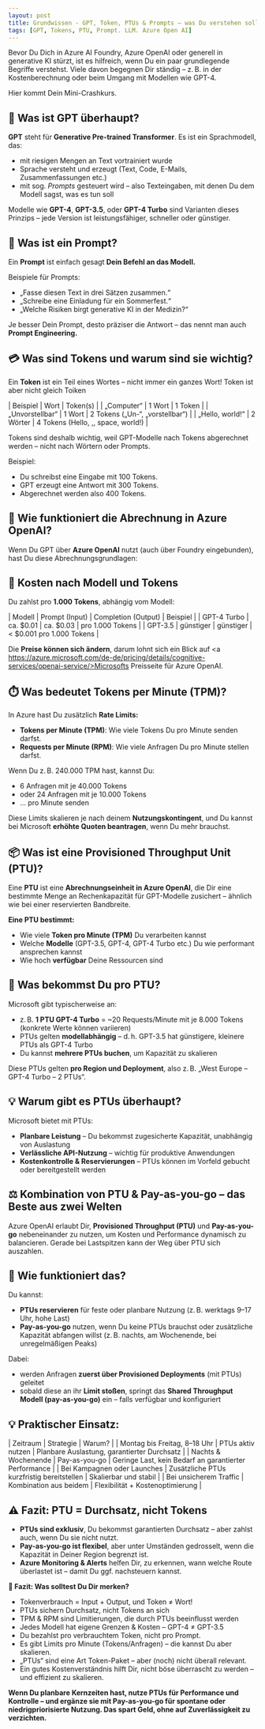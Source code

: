 ```yaml
---
layout: post
title: Grundwissen - GPT, Token, PTUs & Prompts – was Du verstehen solltest, bevor Du loslegst
tags: [GPT, Tokens, PTU, Prompt. LLM. Azure Open AI]
---
```


Bevor Du Dich in Azure AI Foundry, Azure OpenAI oder generell in generative KI stürzt, ist es hilfreich, wenn Du ein paar grundlegende Begriffe verstehst. Viele davon begegnen Dir ständig – z. B. in der Kostenberechnung oder beim Umgang mit Modellen wie GPT-4.

Hier kommt Dein Mini-Crashkurs.

## 📌 Was ist GPT überhaupt?
**GPT** steht für **Generative Pre-trained Transformer**. Es ist ein Sprachmodell, das:

- mit riesigen Mengen an Text vortrainiert wurde
- Sprache versteht und erzeugt (Text, Code, E-Mails, Zusammenfassungen etc.)
- mit sog. *Prompts* gesteuert wird – also Texteingaben, mit denen Du dem Modell sagst, was es tun soll

Modelle wie **GPT-4**, **GPT-3.5**, oder **GPT-4 Turbo** sind Varianten dieses Prinzips – jede Version ist leistungsfähiger, schneller oder günstiger.

## 🧾 Was ist ein Prompt?
Ein **Prompt** ist einfach gesagt **Dein Befehl an das Modell.**

Beispiele für Prompts:
- „Fasse diesen Text in drei Sätzen zusammen.“
- „Schreibe eine Einladung für ein Sommerfest.“
- „Welche Risiken birgt generative KI in der Medizin?“

Je besser Dein Prompt, desto präziser die Antwort – das nennt man auch **Prompt Engineering.**

## 💳 Was sind Tokens und warum sind sie wichtig?
Ein **Token** ist ein Teil eines Wortes – nicht immer ein ganzes Wort!
Token ist aber nicht gleich Toiken

| Beispiel | Wort | Token(s) |
| „Computer“ |	1 Wort |	1 Token |
| „Unvorstellbar“ |	1 Wort |	2 Tokens („Un-“, „vorstellbar“) |
| „Hello, world!“ |	2 Wörter |	4 Tokens (Hello, ,, space, world!) |

Tokens sind deshalb wichtig, weil GPT-Modelle nach Tokens abgerechnet werden – nicht nach Wörtern oder Prompts.

Beispiel:

- Du schreibst eine Eingabe mit 100 Tokens.
- GPT erzeugt eine Antwort mit 300 Tokens.
- Abgerechnet werden also 400 Tokens.

## 🧩 Wie funktioniert die Abrechnung in Azure OpenAI?
Wenn Du GPT über **Azure OpenAI** nutzt (auch über Foundry eingebunden), hast Du diese Abrechnungsgrundlagen:

## 🔢 Kosten nach Modell und Tokens
Du zahlst pro **1.000 Tokens**, abhängig vom Modell:

| Modell |	Prompt (Input) |	Completion (Output) |	Beispiel |
| GPT-4 Turbo |	ca. $0.01	| ca. $0.03	| pro 1.000 Tokens |
| GPT-3.5	| günstiger	| günstiger	| < $0.001 pro 1.000 Tokens |

Die **Preise können sich ändern**, darum lohnt sich ein Blick auf <a https://azure.microsoft.com/de-de/pricing/details/cognitive-services/openai-service/>Microsofts Preisseite für Azure OpenAI</a>.

## ⏱️ Was bedeutet Tokens per Minute (TPM)?
In Azure hast Du zusätzlich **Rate Limits:**

- **Tokens per Minute (TPM)**: Wie viele Tokens Du pro Minute senden darfst.
- **Requests per Minute (RPM)**: Wie viele Anfragen Du pro Minute stellen darfst.

Wenn Du z. B. 240.000 TPM hast, kannst Du:

- 6 Anfragen mit je 40.000 Tokens
- oder 24 Anfragen mit je 10.000 Tokens
- … pro Minute senden

Diese Limits skalieren je nach deinem **Nutzungskontingent**, und Du kannst bei Microsoft **erhöhte Quoten beantragen**, wenn Du mehr brauchst.

## 📦 Was ist eine Provisioned Throughput Unit (PTU)?
Eine **PTU** ist eine **Abrechnungseinheit in Azure OpenAI**, die Dir eine bestimmte Menge an Rechenkapazität für GPT-Modelle zusichert – ähnlich wie bei einer reservierten Bandbreite.

**Eine PTU bestimmt:**
- Wie viele **Token pro Minute (TPM)** Du verarbeiten kannst
- Welche **Modelle** (GPT-3.5, GPT-4, GPT-4 Turbo etc.) Du wie performant ansprechen kannst
- Wie hoch **verfügbar** Deine Ressourcen sind

## 🧮 Was bekommst Du pro PTU?
Microsoft gibt typischerweise an:

- z. B. **1 PTU GPT-4 Turbo** = ~20 Requests/Minute mit je 8.000 Tokens (konkrete Werte können variieren)
- PTUs gelten **modellabhängig** – d. h. GPT-3.5 hat günstigere, kleinere PTUs als GPT-4 Turbo
- Du kannst **mehrere PTUs buchen**, um Kapazität zu skalieren

Diese PTUs gelten **pro Region und Deployment**, also z. B. „West Europe – GPT-4 Turbo – 2 PTUs“.

## 💡 Warum gibt es PTUs überhaupt?
Microsoft bietet mit PTUs:

- **Planbare Leistung** – Du bekommst zugesicherte Kapazität, unabhängig von Auslastung
- **Verlässliche API-Nutzung** – wichtig für produktive Anwendungen
- **Kostenkontrolle & Reservierungen** – PTUs können im Vorfeld gebucht oder bereitgestellt werden

## ⚖️ Kombination von PTU & Pay-as-you-go – das Beste aus zwei Welten
Azure OpenAI erlaubt Dir, **Provisioned Throughput (PTU)** und **Pay-as-you-go** nebeneinander zu nutzen, um Kosten und Performance dynamisch zu balancieren.
Gerade bei Lastspitzen kann der Weg über PTU sich auszahlen.

## 🧩 Wie funktioniert das?
Du kannst:

- **PTUs reservieren** für feste oder planbare Nutzung (z. B. werktags 9–17 Uhr, hohe Last)
- **Pay-as-you-go** nutzen, wenn Du keine PTUs brauchst oder zusätzliche Kapazität abfangen willst (z. B. nachts, am Wochenende, bei unregelmäßigen Peaks)

Dabei:

- werden Anfragen **zuerst über Provisioned Deployments** (mit PTUs) geleitet
- sobald diese an ihr **Limit stoßen**, springt das **Shared Throughput Modell (pay-as-you-go)** ein – falls verfügbar und konfiguriert

## 💡 Praktischer Einsatz:
| Zeitraum |	Strategie |	Warum? |
| Montag bis Freitag, 8–18 Uhr |	PTUs aktiv nutzen	| Planbare Auslastung, garantierter Durchsatz |
| Nachts & Wochenende	| Pay-as-you-go	| Geringe Last, kein Bedarf an garantierter Performance |
| Bei Kampagnen oder Launches	| Zusätzliche PTUs kurzfristig bereitstellen |	Skalierbar und stabil |
| Bei unsicherem Traffic |	Kombination aus beidem |	Flexibilität + Kostenoptimierung |

## ⚠️ Fazit: PTU = Durchsatz, nicht Tokens
- **PTUs sind exklusiv**, Du bekommst garantierten Durchsatz – aber zahlst auch, wenn Du sie nicht nutzt.
- **Pay-as-you-go ist flexibel**, aber unter Umständen gedrosselt, wenn die Kapazität in Deiner Region begrenzt ist.
- **Azure Monitoring & Alerts** helfen Dir, zu erkennen, wann welche Route überlastet ist – damit Du ggf. nachsteuern kannst.


**🎯 Fazit: Was solltest Du Dir merken?**
- Tokenverbrauch = Input + Output, und Token ≠ Wort!
- PTUs sichern Durchsatz, nicht Tokens an sich
- TPM & RPM sind Limitierungen, die durch PTUs beeinflusst werden
- Jedes Modell hat eigene Grenzen & Kosten – GPT-4 ≠ GPT-3.5
- Du bezahlst pro verbrauchtem Token, nicht pro Prompt.
- Es gibt Limits pro Minute (Tokens/Anfragen) – die kannst Du aber skalieren.
- „PTUs“ sind eine Art Token-Paket – aber (noch) nicht überall relevant.
- Ein gutes Kostenverständnis hilft Dir, nicht böse überrascht zu werden – und effizient zu skalieren.

**Wenn Du planbare Kernzeiten hast, nutze PTUs für Performance und Kontrolle – und ergänze sie mit Pay-as-you-go für spontane oder niedrigpriorisierte Nutzung.
Das spart Geld, ohne auf Zuverlässigkeit zu verzichten.**
